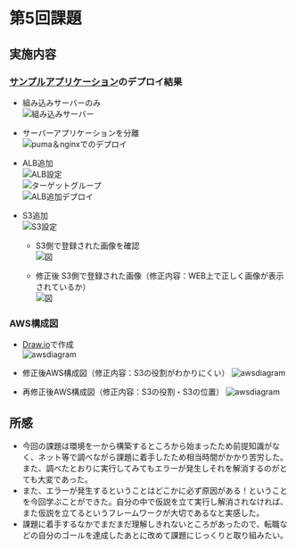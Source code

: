# 第5回課題

## 実施内容

### [サンプルアプリケーション](https://github.com/yuta-ushijima/raisetech-live8-sample-app)のデプロイ結果

- 組み込みサーバーのみ  
    ![組み込みサーバー](images/lecture05/embeddedserver.png)


- サーバーアプリケーションを分離  
    ![puma＆nginxでのデプロイ](images/lecture05/puma＆nginx.png)  

- ALB追加  
    ![ALB設定](images/lecture05/ALBsetting.png)  
    ![ターゲットグループ](images/lecture05/targetgroup.png)  
    ![ALB追加デプロイ](images/lecture05/addALB.png)  

- S3追加  
    ![S3設定](images/lecture05/s3setting.png)  

    - S3側で登録された画像を確認  
      ![図](images/lecture05/addpicture.png)
      
    - 修正後 S3側で登録された画像（修正内容：WEB上で正しく画像が表示されているか）  
      ![図](images/lecture05/addpicture02.png)

### AWS構成図

- [Draw.io](https://app.diagrams.net/)で作成  
    ![awsdiagram](images/lecture05/awsdiagram.png) 

- 修正後AWS構成図（修正内容：S3の役割がわかりにくい）
    ![awsdiagram](images/lecture05/awsdiagram2.png)
  
- 再修正後AWS構成図（修正内容：S3の役割・S3の位置）
    ![awsdiagram](images/lecture05/awsdiagram3.png)
  
## 所感

- 今回の課題は環境を一から構築するところから始まったため前提知識がなく、ネット等で調べながら課題に着手したため相当時間がかかり苦労した。また、調べたとおりに実行してみてもエラーが発生しそれを解消するのがとても大変であった。
- また、エラーが発生するということはどこかに必ず原因がある！ということを今回学ぶことができた。自分の中で仮説を立て実行し解消されなければ、また仮説を立てるというフレームワークが大切であるなと実感した。
- 課題に着手するなかでまだまだ理解しきれないところがあったので、転職などの自分のゴールを達成したあとに改めて課題にじっくりと取り組みたい。
